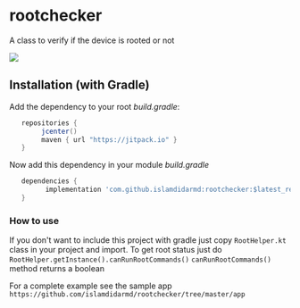 # rootchecker
A class to verify if the device is rooted or not

[![](https://jitpack.io/v/islamdidarmd/LoadingButton.svg)](https://jitpack.io/v/islamdidarmd/LoadingButton)

## Installation (with Gradle)
Add the dependency to your root *build.gradle*:
```groovy
   repositories {
        jcenter()
        maven { url "https://jitpack.io" }
   }
   ```
Now add this dependency in your module *build.gradle*
```groovy
   dependencies {
         implementation 'com.github.islamdidarmd:rootchecker:$latest_release'
   }
```

### How to use
If you don't want to include this project with gradle just copy `RootHelper.kt` class in your project and import.
To get root status just do `RootHelper.getInstance().canRunRootCommands()`
`canRunRootCommands()` method returns a boolean

For a complete example see the sample app `https://github.com/islamdidarmd/rootchecker/tree/master/app`
